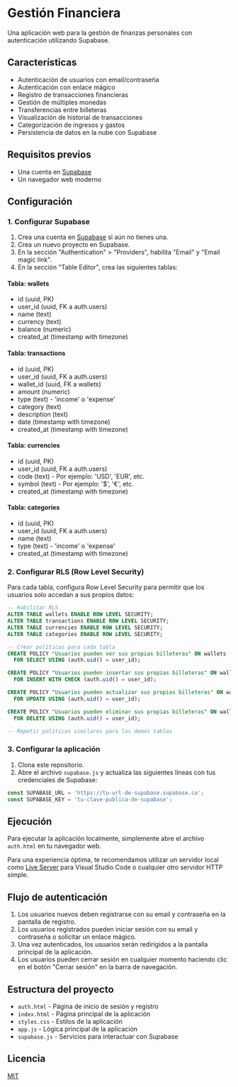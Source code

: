 # Gestión Financiera

Una aplicación web para la gestión de finanzas personales con autenticación utilizando Supabase.

## Características

- Autenticación de usuarios con email/contraseña
- Autenticación con enlace mágico
- Registro de transacciones financieras
- Gestión de múltiples monedas
- Transferencias entre billeteras
- Visualización de historial de transacciones
- Categorización de ingresos y gastos
- Persistencia de datos en la nube con Supabase

## Requisitos previos

- Una cuenta en [Supabase](https://supabase.com)
- Un navegador web moderno

## Configuración

### 1. Configurar Supabase

1. Crea una cuenta en [Supabase](https://supabase.com) si aún no tienes una.
2. Crea un nuevo proyecto en Supabase.
3. En la sección "Authentication" > "Providers", habilita "Email" y "Email magic link".
4. En la sección "Table Editor", crea las siguientes tablas:

#### Tabla: wallets
- id (uuid, PK)
- user_id (uuid, FK a auth.users)
- name (text)
- currency (text)
- balance (numeric)
- created_at (timestamp with timezone)

#### Tabla: transactions
- id (uuid, PK)
- user_id (uuid, FK a auth.users)
- wallet_id (uuid, FK a wallets)
- amount (numeric)
- type (text) - 'income' o 'expense'
- category (text)
- description (text)
- date (timestamp with timezone)
- created_at (timestamp with timezone)

#### Tabla: currencies
- id (uuid, PK)
- user_id (uuid, FK a auth.users)
- code (text) - Por ejemplo: 'USD', 'EUR', etc.
- symbol (text) - Por ejemplo: '$', '€', etc.
- created_at (timestamp with timezone)

#### Tabla: categories
- id (uuid, PK)
- user_id (uuid, FK a auth.users)
- name (text)
- type (text) - 'income' o 'expense'
- created_at (timestamp with timezone)

### 2. Configurar RLS (Row Level Security)

Para cada tabla, configura Row Level Security para permitir que los usuarios solo accedan a sus propios datos:

```sql
-- Habilitar RLS
ALTER TABLE wallets ENABLE ROW LEVEL SECURITY;
ALTER TABLE transactions ENABLE ROW LEVEL SECURITY;
ALTER TABLE currencies ENABLE ROW LEVEL SECURITY;
ALTER TABLE categories ENABLE ROW LEVEL SECURITY;

-- Crear políticas para cada tabla
CREATE POLICY "Usuarios pueden ver sus propias billeteras" ON wallets
  FOR SELECT USING (auth.uid() = user_id);

CREATE POLICY "Usuarios pueden insertar sus propias billeteras" ON wallets
  FOR INSERT WITH CHECK (auth.uid() = user_id);

CREATE POLICY "Usuarios pueden actualizar sus propias billeteras" ON wallets
  FOR UPDATE USING (auth.uid() = user_id);

CREATE POLICY "Usuarios pueden eliminar sus propias billeteras" ON wallets
  FOR DELETE USING (auth.uid() = user_id);

-- Repetir políticas similares para las demás tablas
```

### 3. Configurar la aplicación

1. Clona este repositorio.
2. Abre el archivo `supabase.js` y actualiza las siguientes líneas con tus credenciales de Supabase:

```javascript
const SUPABASE_URL = 'https://tu-url-de-supabase.supabase.co';
const SUPABASE_KEY = 'tu-clave-publica-de-supabase';
```

## Ejecución

Para ejecutar la aplicación localmente, simplemente abre el archivo `auth.html` en tu navegador web.

Para una experiencia óptima, te recomendamos utilizar un servidor local como [Live Server](https://marketplace.visualstudio.com/items?itemName=ritwickdey.LiveServer) para Visual Studio Code o cualquier otro servidor HTTP simple.

## Flujo de autenticación

1. Los usuarios nuevos deben registrarse con su email y contraseña en la pantalla de registro.
2. Los usuarios registrados pueden iniciar sesión con su email y contraseña o solicitar un enlace mágico.
3. Una vez autenticados, los usuarios serán redirigidos a la pantalla principal de la aplicación.
4. Los usuarios pueden cerrar sesión en cualquier momento haciendo clic en el botón "Cerrar sesión" en la barra de navegación.

## Estructura del proyecto

- `auth.html` - Página de inicio de sesión y registro
- `index.html` - Página principal de la aplicación
- `styles.css` - Estilos de la aplicación
- `app.js` - Lógica principal de la aplicación
- `supabase.js` - Servicios para interactuar con Supabase

## Licencia

[MIT](LICENSE) 
